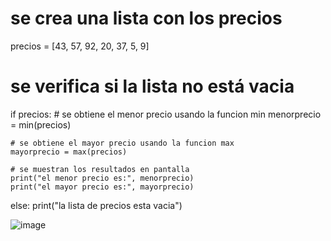 # se crea una lista con los precios
precios = [43, 57, 92, 20, 37, 5, 9]

# se verifica si la lista no está vacia
if precios:
    # se obtiene el menor precio usando la funcion min
    menorprecio = min(precios)

    # se obtiene el mayor precio usando la funcion max
    mayorprecio = max(precios)
    
    # se muestran los resultados en pantalla
    print("el menor precio es:", menorprecio)
    print("el mayor precio es:", mayorprecio)
else:
    print("la lista de precios esta vacia")

![image](https://github.com/user-attachments/assets/2df95bc8-dfc6-46b9-b73c-33c4c9d97e08)
